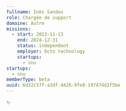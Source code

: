 ```yaml
---
fullname: Inès Sandou
role: Chargée de support
domaine: Autre
missions:
  - start: 2023-11-13
    end: 2024-12-31
    status: independent
    employer: Octo technology
    startups:
      - snu
startups:
  - snu
memberType: beta
uuid: 6d32c57f-a3df-4426-9fe0-19747dd1f5be
---
```

✨